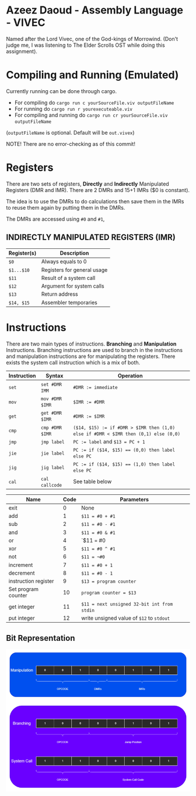 # Azeez Daoud - Assembly Language - VIVEC
Named after the Lord Vivec, one of the God-kings of Morrowind. (Don't judge me, I was listening to The Elder Scrolls OST while doing this assignment).

# Compiling and Running (Emulated)
Currently running can be done through cargo.

- For compiling do `cargo run c yourSourceFile.viv outputFileName`
- For running do `cargo run r yourexecuteable.viv`
- For compiling and running do `cargo run cr yourSourceFile.viv outputFileName`

(`outputFileName` is optional. Default will be `out.vivex`)

NOTE! There are no error-checking as of this commit!

# Registers
There are two sets of registers, **Directly** and **Indirectly** Manipulated Registers (DMR and IMR). There are 2 DMRs and 15+1 IMRs ($0 is constant).

The idea is to use the DMRs to do calculations then save them in the IMRs to reuse them again by putting them in the DMRs.

The DMRs are accessed using `#0` and `#1`,
## INDIRECTLY MANIPULATED REGISTERS (IMR)
| Register(s)   | Description                   |
|---            |---                            |
|`$0`           |Always equals to 0             |
|`$1...$10`     |Registers for general usage    |
|`$11`          |Result of a system call        |
|`$12`          |Argument for system calls      |
|`$13`          |Return address                 |
|`$14, $15`     |Assembler temporaries          |


# Instructions
There are two main types of instructions. **Branching** and **Manipulation** Instructions. Branching instructions are used to branch in the instructions and manipulation instructions are for manipulating the registers. There exists the system call instruction which is a mix of both.

| Instruction | Syntax          | Operation                                                                             |
|---          |---              |---                                                                                    |
|`set`        |`set #DMR IMM`   |  `#DMR := immediate`                                                                  |
|`mov`        |`mov #DMR $IMR`  |  `$IMR := #DMR`                                                                       |
|`get`        |`get #DMR $IMR`  |  `#DMR := $IMR`                                                                       |
|`cmp`        |`cmp #DMR $IMR`  |  `($14, $15) := if #DMR > $IMR then (1,0) else if #DMR < $IMR then (0,1) else (0,0)`  |
|`jmp`        |`jmp label`      |  `PC := label` and `$13 = PC + 1`                                                     |
|`jie`        |`jie label`      |  `PC := if ($14, $15) == (0,0) then label else PC`                                    | 
|`jig`        |`jig label`      |  `PC := if ($14, $15) == (1,0) then label else PC`                                    |
|`cal`        |`cal callcode`   |  See table below                                                                      |

| Name                  | Code  | Parameters                                    | 
|---                    |---    |---                                            |
|exit                   |0      | None                                          |    
|add                    |1      | `$11 = #0 + #1`                               |
|sub                    |2      | `$11 = #0 - #1`                               |
|and                    |3      | `$11 = #0 & #1`                               |
|or                     |4      | `$11 = #0 | #1`                               |
|xor                    |5      | `$11 = #0 ^ #1`                               |
|not                    |6      | `$11 = ¬#0`                                   |
|increment              |7      | `$11 = #0 + 1`                                |
|decrement              |8      | `$11 = #0 - 1`                                |
|instruction register   |9      | `$13 = program counter`                       |
|Set program counter    |10     | `program counter = $13`                       |
|get integer            |11     | `$11 = next unsigned 32-bit int from stdin`   |
|put integer            |12     | write unsigned value of `$12` to `stdout`     |

## Bit Representation
![bit representation of the instructions](./images/instruction_set.png)
